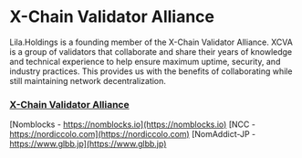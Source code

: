 # X-Chain Validator Alliance
Lila.Holdings is a founding member of the X-Chain Validator Alliance. XCVA is a group of validators that collaborate and share their years of knowledge and technical experience to help ensure maximum uptime, security, and industry practices. This provides us with the benefits of collaborating while still maintaining network decentralization.

### [X-Chain Validator Alliance](https://google.com)

[Nomblocks - https://nomblocks.io](https://nomblocks.io)
[NCC - https://nordiccolo.com](https://nordiccolo.com)
[NomAddict-JP - https://www.glbb.jp](https://www.glbb.jp)
